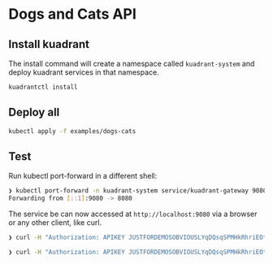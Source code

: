 # Dogs and Cats API


## Install kuadrant

The install command will create a namespace called `kuadrant-system` and deploy kuadrant services in that namespace.

```bash
kuadrantctl install
```

## Deploy all

```bash
kubectl apply -f examples/dogs-cats
```


## Test

Run kubectl port-forward in a different shell:

```bash
❯ kubectl port-forward -n kuadrant-system service/kuadrant-gateway 9080:80
Forwarding from [::1]:9080 -> 8080
```

The service be can now accessed at `http://localhost:9080` via a browser or any other client, like curl.

```bash
❯ curl -H "Authorization: APIKEY JUSTFORDEMOSOBVIOUSLYqDQsqSPMHkRhriEOtcRx" -H "Host: api.animaltoys.127.0.0.1.nip.io" localhost:9080/cats/toys

❯ curl -H "Authorization: APIKEY JUSTFORDEMOSOBVIOUSLYqDQsqSPMHkRhriEOtcRx" -H "Host: api.animaltoys.127.0.0.1.nip.io" localhost:9080/dogs/toys
```
